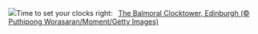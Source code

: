 ![](https://www.bing.com/th?id=OHR.DSTEnds2024_EN-GB1274642468_UHD.jpg&w=1000)Time to set your clocks right:&nbsp;&ensp;[The Balmoral Clocktower, Edinburgh (© Puthipong Worasaran/Moment/Getty Images)](https://www.bing.com/th?id=OHR.DSTEnds2024_EN-GB1274642468_UHD.jpg)
<br><br/>
